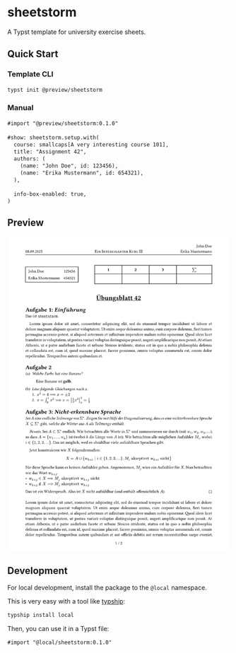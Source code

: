 # sheetstorm
A Typst template for university exercise sheets.

## Quick Start

### Template CLI
```sh
typst init @preview/sheetstorm
```

### Manual
```typst
#import "@preview/sheetstorm:0.1.0"

#show: sheetstorm.setup.with(
  course: smallcaps[A very interesting course 101],
  title: "Assignment 42",
  authors: (
    (name: "John Doe", id: 123456),
    (name: "Erika Mustermann", id: 654321),
  ),

  info-box-enabled: true,
)
```

## Preview
![Preview of the sheetstorm template](./thumbnail.png)

## Development
For local development, install the package to the `@local` namespace.

This is very easy with a tool like [typship](https://github.com/sjfhsjfh/typship):
```sh
typship install local
```

Then, you can use it in a Typst file:
```typst
#import "@local/sheetstorm:0.1.0"
```
